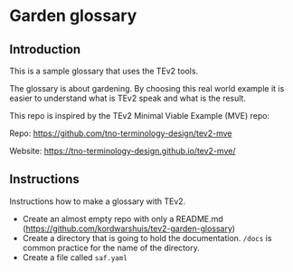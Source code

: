 # Garden glossary

## Introduction

This is a sample glossary that uses the TEv2 tools.

The glossary is about gardening. By choosing this real world example it is easier to understand what is TEv2 speak and what is the result.

This repo is inspired by the TEv2 Minimal Viable Example (MVE) repo:

Repo:
<https://github.com/tno-terminology-design/tev2-mve>

Website:
<https://tno-terminology-design.github.io/tev2-mve/>

## Instructions

Instructions how to make a glossary with TEv2.

- Create an almost empty repo with only a README.md (<https://github.com/kordwarshuis/tev2-garden-glossary>)
- Create a directory that is going to hold the documentation. `/docs` is common practice for the name of the directory.
- Create a file called `saf.yaml`
